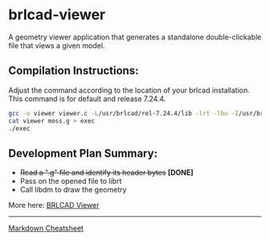 # brlcad-viewer
A geometry viewer application that generates a standalone double-clickable file that views a given model.

## Compilation Instructions:

Adjust the command according to the location of your brlcad installation. This command is for default and release 7.24.4.

```bash
gcc -o viewer viewer.c -L/usr/brlcad/rel-7.24.4/lib -lrt -lbu -I/usr/brlcad/rel-7.24.4/include -I/usr/brlcad/rel-7.24.4/include/brlcad
cat viewer moss.g > exec
./exec
```
## Development Plan Summary:

* ~~Read a ".g" file and identify its header bytes~~ **[DONE]**
* Pass on the opened file to librt
* Call libdm to draw the geometry 

More here: [BRLCAD Viewer](http://brlcad.org/wiki/Geometry_Viewer_Application_for_BRL-CAD)

---
[Markdown Cheatsheet](//github.com/adam-p/markdown-here/wiki/Markdown-Cheatsheet)
